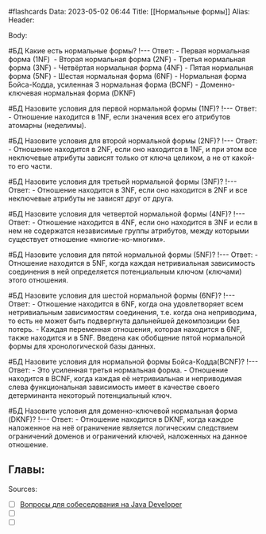 #flashcards 
Data: 2023-05-02 06:44
Title: [[Нормальные формы]]
Alias:
Header:



Body:



#БД 
Какие есть нормальные формы?
!---
Ответ:
	- Первая нормальная форма (1NF) 
	- Вторая нормальная форма (2NF)
	- Третья нормальная форма (3NF)
	- Четвёртая нормальная форма (4NF)
	- Пятая нормальная форма (5NF)
	- Шестая нормальная форма (6NF)
	- Нормальная форма Бойса-Кодда, усиленная 3 нормальная форма (BCNF)
	- Доменно-ключевая нормальная форма (DKNF)
<!--SR:!2023-11-03,10,290-->


#БД 
Назовите условия для первой нормальной формы (1NF)?
!---
Ответ:
	- Отношение находится в 1NF, если значения всех его атрибутов атомарны (неделимы).


#БД 
Назовите условия для второй нормальной формы (2NF)?
!---
Ответ:
	- Отношение находится в 2NF, если оно находится в 1NF, и при этом все неключевые атрибуты зависят только от ключа целиком, а не от какой-то его части.



#БД 
Назовите условия для третьей нормальной формы (3NF)?
!---
Ответ:
	- Отношение находится в 3NF, если оно находится в 2NF и все неключевые атрибуты не зависят друг от друга.


#БД 
Назовите условия для четвертой нормальной формы (4NF)?
!---
Ответ:
	- Отношение находится в 4NF, если оно находится в 3NF и если в нем не содержатся независимые группы атрибутов, между которыми существует отношение «многие-ко-многим».


#БД 
Назовите условия для пятой нормальной формы (5NF)?
!---
Ответ:
	- Отношение находится в 5NF, когда каждая нетривиальная зависимость соединения в ней определяется потенциальным ключом (ключами) этого отношения.


#БД 
Назовите условия для шестой нормальной формы (6NF)?
!---
Ответ:
	- Отношение находится в 6NF, когда она удовлетворяет всем нетривиальным зависимостям соединения, т.е. когда она неприводима, то есть не может быть подвергнута дальнейшей декомпозиции без потерь. 
	- Каждая переменная отношения, которая находится в 6NF, также находится и в 5NF. Введена как обобщение пятой нормальной формы для хронологической базы данных.



#БД 
Назовите условия для нормальной формы Бойса-Кодда(BCNF)?
!---
Ответ:
	- Это усиленная третья нормальная форма.
	- Отношение находится в BCNF, когда каждая её нетривиальная и неприводимая слева функциональная зависимость имеет в качестве своего детерминанта некоторый потенциальный ключ.



#БД 
Назовите условия для доменно-ключевой нормальная форма (DKNF)?
!---
Ответ:
	- Отношение находится в DKNF, когда каждое наложенное на неё ограничение является логическим следствием ограничений доменов и ограничений ключей, наложенных на данное отношение.


Главы:
-


Sources:
- [ ] [Вопросы для собеседования на Java Developer](https://github.com/enhorse/java-interview/blob/master/README.md#%D0%9E%D0%9E%D0%9F)
- [ ] []()
- [ ] []()
